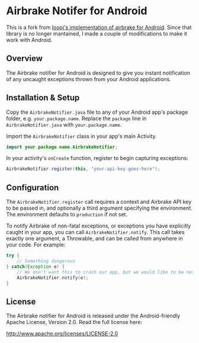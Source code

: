 Airbrake Notifer for Android
===========================

This is a fork from [loopj's implementation of airbrake for Android](https://github.com/loopj/airbrake-android). Since that library is no longer mantained, I made a couple of modifications to make it work with Android.

Overview
--------
The Airbrake notifier for Android is designed to give you instant notification
of any uncaught exceptions thrown from your Android applications.

Installation & Setup
--------------------
Copy the `AirbrakeNotifier.java` file to any of your Android app's package folder, e.g. `your.package.name`. Replace the `package` line in `AirbrakeNotifier.java` with `your.package.name`.

Import the `AirbrakeNotifier` class in your app's main Activity.

```java
import your.package.name.AirbrakeNotifier;
```

In your activity's `onCreate` function, register to begin capturing exceptions:

```java
AirbrakeNotifier.register(this, "your-api-key-goes-here");
```


Configuration
-------------
The `AirbrakeNotifier.register` call requires a context and Airbrake API key to
be passed in, and optionally a third argument specifying the environment.
The environment defaults to `production` if not set.

To notify Airbrake of non-fatal exceptions, or exceptions you have explicitly
caught in your app, you can call `AirbrakeNotifier.notify`. This call takes
exactly one argument, a Throwable, and can be called from anywhere in your
code. For example:

```java
try {
    // Something dangerous
} catch(Exception e) {
    // We don't want this to crash our app, but we would like to be notified
    AirbrakeNotifier.notify(e);
}
```


License
-------
The Airbrake notifier for Android is released under the Android-friendly
Apache License, Version 2.0. Read the full license here:

<http://www.apache.org/licenses/LICENSE-2.0>
